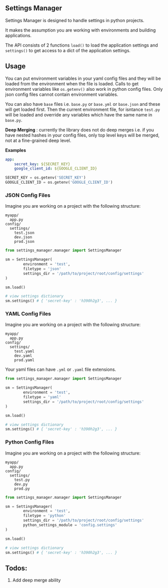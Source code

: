 ## Settings Manager

Settings Manager is designed to handle settings in python projects.

It makes the assumption you are working with environments and building applications.

The API consists of 2 functions `load()` to load the application settings and `settings()` to get access to a dict of the application settings.

## Usage

You can put environment variables in your yaml config files and they will be loaded from the environment when the file is loaded. Calls to get environment variables like `os.getenv()` also work in python config files. Only json config files cannot contain environment variables.

You can also have `base` files i.e. `base.py` or `base.yml` or `base.json` and these will get loaded first. Then the current environment file, for isntance `test.py` will be loaded and override any variables which have the same name in `base.py`.

**Deep Merging** : currently the library does not do deep merges i.e. if you have nested hashes in your config files, only top level keys will be merged, not at a fine-grained deep level.

**Examples**

```yaml
app:
    secret_key: ${SECRET_KEY}
    google_client_id: ${GOOGLE_CLIENT_ID}
```

```python
SECRET_KEY = os.getenv('SECRET_KEY')
GOOGLE_CLIENT_ID = os.getenv('GOOGLE_CLIENT_ID')
```

### JSON Config Files


Imagine you are working on a project with the following structure:

```
myapp/
  app.py
config/
  settings/
    test.json
    dev.json
    prod.json
```

```python
from settings_manager.manager import SettingsManager

sm = SettingsManager(
        environment = 'test', 
        filetype = 'json'
        settings_dir = '/path/to/project/root/config/settings'    
)

sm.load()

# view settings dictionary
sm.settings() # { 'secret-key' : 'h390h2g3', ... }
```

### YAML Config Files


Imagine you are working on a project with the following structure:

```
myapp/
  app.py
config/
  settings/
    test.yaml
    dev.yaml
    prod.yaml
```

Your yaml files can have `.yml` or `.yaml` file extensions.

```python
from settings_manager.manager import SettingsManager

sm = SettingsManager(
        environment = 'test', 
        filetype = 'yaml'
        settings_dir = '/path/to/project/root/config/settings'    
)

sm.load()

# view settings dictionary
sm.settings() # { 'secret-key' : 'h390h2g3', ... }
```

### Python Config Files


Imagine you are working on a project with the following structure:

```
myapp/
  app.py
config/
  settings/
    test.py
    dev.py
    prod.py
```

```python
from settings_manager.manager import SettingsManager

sm = SettingsManager(
        environment = 'test', 
        filetype = 'python'
        settings_dir = '/path/to/project/root/config/settings'
        python_settings_module = 'config.settings'    
)

sm.load()

# view settings dictionary
sm.settings() # { 'secret-key' : 'h390h2g3', ... }
```

## Todos:

1. Add deep merge ability